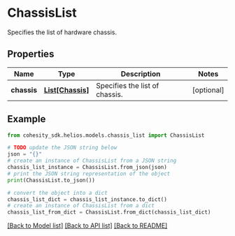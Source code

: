 # ChassisList

Specifies the list of hardware chassis.

## Properties

Name | Type | Description | Notes
------------ | ------------- | ------------- | -------------
**chassis** | [**List[Chassis]**](Chassis.md) | Specifies the list of chassis. | [optional] 

## Example

```python
from cohesity_sdk.helios.models.chassis_list import ChassisList

# TODO update the JSON string below
json = "{}"
# create an instance of ChassisList from a JSON string
chassis_list_instance = ChassisList.from_json(json)
# print the JSON string representation of the object
print(ChassisList.to_json())

# convert the object into a dict
chassis_list_dict = chassis_list_instance.to_dict()
# create an instance of ChassisList from a dict
chassis_list_from_dict = ChassisList.from_dict(chassis_list_dict)
```
[[Back to Model list]](../README.md#documentation-for-models) [[Back to API list]](../README.md#documentation-for-api-endpoints) [[Back to README]](../README.md)



